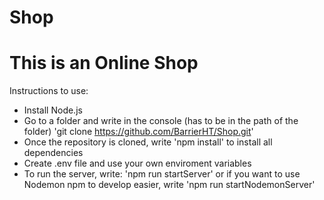 # Shop
# This is an Online Shop

Instructions to use:
- Install Node.js
- Go to a folder and write in the console (has to be in the path of the folder) 'git clone https://github.com/BarrierHT/Shop.git'
- Once the repository is cloned, write 'npm install' to install all dependencies
- Create .env file and use your own enviroment variables
- To run the server, write: 'npm run startServer' or if you want to use Nodemon npm to develop easier, write 'npm run startNodemonServer'
